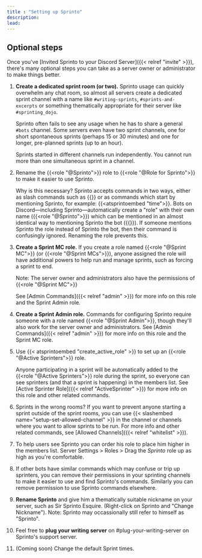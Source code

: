 ```yaml
---
title : "Setting up Sprinto"
description: 
lead: 
---
```

## Optional steps

Once you've [Invited Sprinto to your Discord Server]({{< relref "invite" >}}), there's many optional steps you can take as a server owner or administrator to make things better.

1. **Create a dedicated sprint room (or two).** Sprinto usage can quickly overwhelm any chat room, so almost all servers create a dedicated sprint channel with a name like `#writing-sprints`, `#sprints-and-excerpts` or something thematically appropriate for their server like `#sprinting_dojo`.

   Sprinto often fails to see any usage when he has to share a general `#bots` channel. Some servers even have two sprint channels, one for short spontaneous sprints (perhaps 15 or 30 minutes) and one for longer, pre-planned sprints (up to an hour). 
   
   Sprints started in different channels run independently. You cannot run more than one simultaneous sprint in a channel.

2. Rename the {{<role "@Sprinto">}} role to {{<role "@Role for Sprinto">}} to make it easier to use Sprinto.

   Why is this necessary? Sprinto accepts commands in two ways, either as slash commands such as {{<slashembed name="time">}} or as commands which start by mentioning Sprinto, for example: {{<atsprintoembed "time">}}. Bots on Discord—including Sprinto—automatically create a "role" with their own name ({{<role "@Sprinto">}}) which can be mentioned in an almost identical way to mentioning Sprinto the bot ({{<atsprintoembed>}}). If someone mentions Sprinto the role instead of Sprinto the bot, then their command is confusingly ignored. Renaming the role prevents this.

3. **Create a Sprint MC role.** If you create a role named {{<role "@Sprint MC">}} (or {{<role "@Sprint MCs">}}), anyone assigned the role will have additional powers to help run and manage sprints, such as forcing a sprint to end. 

   Note: The server owner and administrators also have the permissions of {{<role "@Sprint MC">}}
   
   See [Admin Commands]({{< relref "admin" >}}) for more info on this role and the Sprint Admin role.

4. **Create a Sprint Admin role.** Commands for configuring Sprinto require someone with a role named {{<role "@Sprint Admin">}}, though they'll also work for the server owner and administrators. See [Admin Commands]({{< relref "admin" >}}) for more info on this role and the Sprint MC role.

5. Use {{< atsprintoembed "create_active_role" >}} to set up an {{<role "@Active Sprinters">}} role. 

   Anyone participating in a sprint will be automatically added to the {{<role "@Active Sprinters">}} role during the sprint, so everyone can see sprinters (and that a sprint is happening) in the members list. See [Active Sprinter Role]({{< relref "ActiveSprinter" >}}) for more info on this role and other related commands.

6. Sprints in the wrong rooms? If you want to prevent anyone starting a sprint outside of the sprint rooms, you can use {{< slashembed name="setup-set-allowed-channel" >}} in the channel or channels where you want to allow sprints to be run. For more info and other related commands, see [Allowed Channels]({{< relref "whitelist" >}}).

7. To help users see Sprinto you can order his role to place him higher in the members list. Server Settings > Roles > Drag the _Sprinto_ role up as high as you're comfortable.

8. If other bots have similar commands which may confuse or trip up sprinters, you can remove their permissions in your sprinting channels to make it easier to use and find Sprinto's commands. Similarly you can remove permission to use Sprinto commands elsewhere.

9. **Rename Sprinto** and give him a thematically suitable nickname on your server, such as Sir Sprinto Esquire. (Right-click on Sprinto and "Change Nickname"). Note: Sprinto may occassionally still refer to himself as "Sprinto".

10. Feel free to **plug your writing server** on #plug-your-writing-server on Sprinto's support server.

11. (Coming soon) Change the default Sprint times.